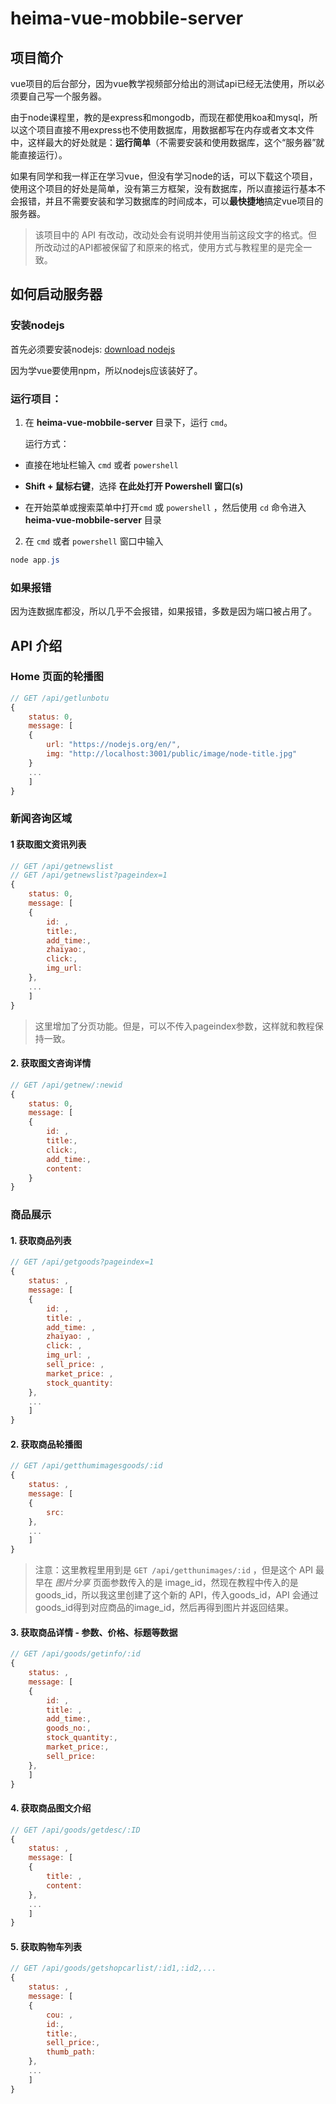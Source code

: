 # heima-vue-mobbile-server



## 项目简介

vue项目的后台部分，因为vue教学视频部分给出的测试api已经无法使用，所以必须要自己写一个服务器。

由于node课程里，教的是express和mongodb，而现在都使用koa和mysql，所以这个项目直接不用express也不使用数据库，用数据都写在内存或者文本文件中，这样最大的好处就是：**运行简单**（不需要安装和使用数据库，这个“服务器”就能直接运行）。

如果有同学和我一样正在学习vue，但没有学习node的话，可以下载这个项目，使用这个项目的好处是简单，没有第三方框架，没有数据库，所以直接运行基本不会报错，并且不需要安装和学习数据库的时间成本，可以**最快捷地**搞定vue项目的服务器。

> 该项目中的 API 有改动，改动处会有说明并使用当前这段文字的格式。但所改动过的API都被保留了和原来的格式，使用方式与教程里的是完全一致。



## 如何启动服务器



### 安装nodejs

首先必须要安装nodejs: [download nodejs](https://nodejs.org/en/download/)

因为学vue要使用npm，所以nodejs应该装好了。



### 运行项目：

1. 在 **heima-vue-mobbile-server** 目录下，运行 `cmd`。

   运行方式：

- 直接在地址栏输入 `cmd` 或者 `powershell`

- **Shift + 鼠标右键**，选择 **在此处打开 Powershell 窗口(s)**

- 在开始菜单或搜索菜单中打开`cmd` 或 `powershell` ，然后使用 `cd` 命令进入**heima-vue-mobbile-server** 目录



2. 在 `cmd` 或者 `powershell` 窗口中输入

``` powershell
node app.js
```



### 如果报错

因为连数据库都没，所以几乎不会报错，如果报错，多数是因为端口被占用了。





## API 介绍



### Home 页面的轮播图

```javascript
// GET /api/getlunbotu
{
    status: 0,
    message: [
    {
        url: "https://nodejs.org/en/", 
        img: "http://localhost:3001/public/image/node-title.jpg"
    }
    ...
    ]
}
```



### 新闻咨询区域



#### 1 获取图文资讯列表

``` javascript
// GET /api/getnewslist
// GET /api/getnewslist?pageindex=1
{
    status: 0,
    message: [
    {
        id: , 
        title:,
        add_time:,
        zhaiyao:,
        click:,
        img_url:
    },
    ...
    ]
}
```

> 这里增加了分页功能。但是，可以不传入pageindex参数，这样就和教程保持一致。



#### 2. 获取图文咨询详情

``` javascript
// GET /api/getnew/:newid
{
    status: 0,
    message: [
    {
        id: , 
        title:,
        click:,
        add_time:,
        content:
    }
}
```



### 商品展示



#### 1. 获取商品列表

``` javascript
// GET /api/getgoods?pageindex=1
{
    status: ,
    message: [
    {
        id: , 
        title: ,
        add_time: ,
        zhaiyao: ,
        click: ,
        img_url: ,
        sell_price: ,
        market_price: ,
        stock_quantity:
    },
    ...
    ]
}
```



#### 2. 获取商品轮播图

``` javascript
// GET /api/getthumimagesgoods/:id
{
    status: ,
    message: [
    {
        src:
    },
    ...
    ]
}
```

> 注意：这里教程里用到是 `GET /api/getthunimages/:id` ，但是这个 API 最早在 *图片分享* 页面参数传入的是 image_id，然现在教程中传入的是 goods_id，所以我这里创建了这个新的 API，传入goods_id，API 会通过goods_id得到对应商品的image_id，然后再得到图片并返回结果。



#### 3. 获取商品详情 - 参数、价格、标题等数据

``` javascript
// GET /api/goods/getinfo/:id
{
    status: ,
    message: [
    {
        id: ,
        title: ,
        add_time:,
        goods_no:,
        stock_quantity:,
        market_price:,
        sell_price:
    },
    ]
}
```



#### 4. 获取商品图文介绍

```` javascript
// GET /api/goods/getdesc/:ID
{
    status: ,
    message: [
    {
        title: ,
        content:
    },
    ...
    ]
}
````



#### 5. 获取购物车列表

``` javascript
// GET /api/goods/getshopcarlist/:id1,:id2,...
{
    status: ,
    message: [
    {
        cou: ,
        id:,
        title:,
        sell_price:,
        thumb_path:
    },
    ...
    ]
}
```



